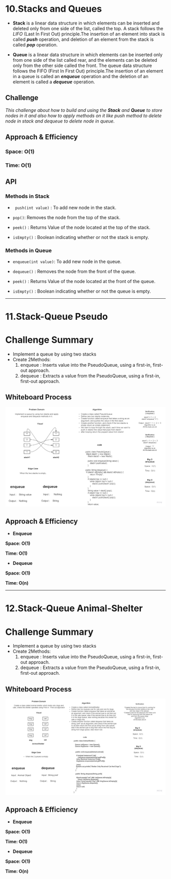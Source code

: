 # **10.Stacks and Queues**

* **Stack** is a linear data structure in which elements can be inserted and deleted only from one side of the list, called the top. A stack follows the *LIFO* (Last In First Out) principle.The insertion of an element into stack is called ***push*** operation, and deletion of an element from the stack is called ***pop*** operation.

* **Queue** is a linear data structure in which elements can be inserted only from one side of the list called rear, and the elements can be deleted only from the other side called the front. The queue data structure follows the FIFO (First In First Out) principle.The insertion of an element in a queue is called an ***enqueue*** operation and the deletion of an element is called a ***dequeue*** operation.


## **Challenge**

*This challenge about how to build and using the **Stack** and **Queue** to store nodes in it and also how to apply methods on it like *push* method to delete node in stack and *dequeue* to delete node in queue.*

## **Approach & Efficiency**

### Space: O(1)

### Time: O(1)

## **API**

###  Methods in Stack

* ` push(int value)` : To add new node in the stack.

* `pop()`: Removes the node from the top of the stack.

* `peek()` : Returns Value of the node located at the top of the stack.

* `isEmpty()` : Boolean indicating whether or not the stack is empty.

###  Methods in Queue

* `enqueue(int value)`: To add new node in the queue.

* `dequeue()` : Removes the node from the front of the queue.

* `peek()`  : Returns Value of the node located at the front of the queue.

* `isEmpty()` : Boolean indicating whether or not the queue is empty.


-------------------------------------------------------------------------------------------------------------

# **11.Stack-Queue Pseudo**

# **Challenge Summary**

- Implement a queue by using two stacks
- Create 2Methods:
   1. enqueue : Inserts value into the PseudoQueue, using a first-in, first-out approach.
   2. dequeue : Extracts a value from the PseudoQueue, using a first-in, first-out approach.
## **Whiteboard Process**

![Insert before](./assets/stack-queue-pseudo.jpg)


## **Approach & Efficiency**

- **Enqueue** 

 **Space: O(1)**

 **Time: O(1)**

- **Dequeue**

 **Space: O(1)**

 **Time: O(n)**
 
------------------------------------------------------------------------------------------------------------

# **12.Stack-Queue Animal-Shelter**

# **Challenge Summary**

- Implement a queue by using two stacks
- Create 2Methods:
   1. enqueue : Inserts value into the PseudoQueue, using a first-in, first-out approach.
   2. dequeue : Extracts a value from the PseudoQueue, using a first-in, first-out approach.
## **Whiteboard Process**

![Insert before](./assets/stack-queue-animal-shelter.jpg)


## **Approach & Efficiency**

- **Enqueue** 

 **Space: O(1)**

 **Time: O(1)**

- **Dequeue**

 **Space: O(1)**

 **Time: O(n)**
 
